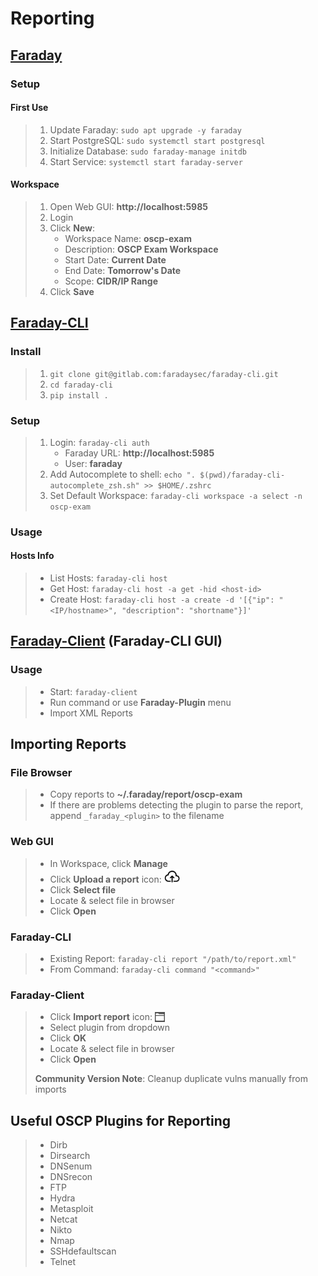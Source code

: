 # Reporting

## [Faraday](https://github.com/infobyte/faraday)

### Setup

#### First Use

> 1. Update Faraday: `sudo apt upgrade -y faraday`
> 2. Start PostgreSQL: `sudo systemctl start postgresql`
> 3. Initialize Database: `sudo faraday-manage initdb`
> 4. Start Service: `systemctl start faraday-server`

#### Workspace

> 1. Open Web GUI: **http://localhost:5985**
> 2. Login
> 3. Click **New**:
>    - Workspace Name: **oscp-exam**
>    - Description: **OSCP Exam Workspace**
>    - Start Date: **Current Date**
>    - End Date: **Tomorrow's Date**
>    - Scope: **CIDR/IP Range**
> 4. Click **Save**

## [Faraday-CLI](https://github.com/infobyte/faraday-cli)

### Install

> 1. `git clone git@gitlab.com:faradaysec/faraday-cli.git`
> 2. `cd faraday-cli`
> 3. `pip install .`

### Setup

> 1. Login: `faraday-cli auth`
>    - Faraday URL: **http://localhost:5985**
>    - User: **faraday**
> 2. Add Autocomplete to shell: `echo ". $(pwd)/faraday-cli-autocomplete_zsh.sh" >> $HOME/.zshrc`
> 3. Set Default Workspace: `faraday-cli workspace -a select -n oscp-exam`

### Usage

#### Hosts Info

> - List Hosts: `faraday-cli host`
> - Get Host: `faraday-cli host -a get -hid <host-id>`
> - Create Host: `faraday-cli host -a create -d '[{"ip": "<IP/hostname>", "description": "shortname"}]'`

## [Faraday-Client](https://github.com/infobyte/faraday/wiki/Faraday-Client) (Faraday-CLI GUI)

### Usage

> - Start: `faraday-client`
> - Run command or use **Faraday-Plugin** menu
> - Import XML Reports

## Importing Reports

### File Browser

> - Copy reports to **~/.faraday/report/oscp-exam**
> - If there are problems detecting the plugin to parse the report, append `_faraday_<plugin>` to the filename

### Web GUI

> - In Workspace, click **Manage**
> - Click **Upload a report** icon: <img src="Assets/Img/Faraday-web-upload.svg" height="25" style="vertical-align:bottom">
> - Click **Select file**
> - Locate & select file in browser
> - Click **Open**

### Faraday-CLI

> - Existing Report: `faraday-cli report "/path/to/report.xml"`
> - From Command: `faraday-cli command "<command>"`

### Faraday-Client

> - Click **Import report** icon: <img src="Assets/Img/Faraday-client-upload.png" style="vertical-align:bottom">
> - Select plugin from dropdown
> - Click **OK**
> - Locate & select file in browser
> - Click **Open**
>
> **Community Version Note**: Cleanup duplicate vulns manually from imports

## Useful OSCP Plugins for Reporting

> - Dirb
> - Dirsearch
> - DNSenum
> - DNSrecon
> - FTP
> - Hydra
> - Metasploit
> - Netcat
> - Nikto
> - Nmap
> - SSHdefaultscan
> - Telnet
